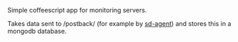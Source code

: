 Simple coffeescript app for monitoring servers.

Takes data sent to /postback/ (for example by [sd-agent]) and stores this in a mongodb database.

  [sd-agent]: https://github.com/sammacbeth/sd-agent
